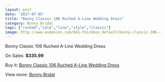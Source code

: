 ```yaml
---
layout: post
date: '2017-07-05'
title: "Bonny Classic 106 Ruched A-Line Wedding Dress"
category: Bonny Bridal
tags: ["ruched","sale","line","style","classic"]
image: http://www.eudances.com/841-thickbox_default/bonny-classic-106-ruched-a-line-wedding-dress.jpg
---
```

Bonny Classic 106 Ruched A-Line Wedding Dress

On Sales: **$335.99**
<a href="https://www.eudances.com/en/bonny-bridal/287-bonny-classic-106-ruched-a-line-wedding-dress.html"><amp-img layout="responsive" width="600" height="600" src="//www.eudances.com/841-thickbox_default/bonny-classic-106-ruched-a-line-wedding-dress.jpg" alt="Bonny Classic 106 Ruched A-Line Wedding Dress 0" /></a>
<a href="https://www.eudances.com/en/bonny-bridal/287-bonny-classic-106-ruched-a-line-wedding-dress.html"><amp-img layout="responsive" width="600" height="600" src="//www.eudances.com/843-thickbox_default/bonny-classic-106-ruched-a-line-wedding-dress.jpg" alt="Bonny Classic 106 Ruched A-Line Wedding Dress 1" /></a>
<a href="https://www.eudances.com/en/bonny-bridal/287-bonny-classic-106-ruched-a-line-wedding-dress.html"><amp-img layout="responsive" width="600" height="600" src="//www.eudances.com/842-thickbox_default/bonny-classic-106-ruched-a-line-wedding-dress.jpg" alt="Bonny Classic 106 Ruched A-Line Wedding Dress 2" /></a>

Buy it: [Bonny Classic 106 Ruched A-Line Wedding Dress](https://www.eudances.com/en/bonny-bridal/287-bonny-classic-106-ruched-a-line-wedding-dress.html "Bonny Classic 106 Ruched A-Line Wedding Dress")

View more: [Bonny Bridal](https://www.eudances.com/en/3-bonny-bridal "Bonny Bridal")